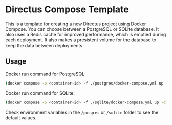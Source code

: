 # Directus Compose Template
This is a template for creating a new Directus project using Docker Compose. You can choose between a PostgreSQL or SQLite database. It also uses a Redis cache for improved performance, which is emptied during each deployment. It also makes a presistent volume for the database to keep the data between deployments.

## Usage
Docker run command for PostgreSQL:
```bash
(docker compose -p <container-id> -f ./postgres/docker-compose.yml up -d --build --remove-orphans)
```

Docker run command for SQLite:
```bash
(docker compose -p <container-id> -f ./sqlite/docker-compose.yml up -d --build --remove-orphans)
```

Check environment variables in the `/posgres` or `/sqlite` folder to see the default values.